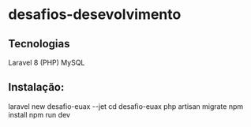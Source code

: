 # desafios-desevolvimento

## Tecnologias
Laravel 8 (PHP)
MySQL

## Instalação:
laravel new desafio-euax --jet
cd desafio-euax
php artisan migrate
npm install
npm run dev